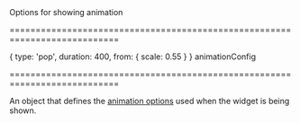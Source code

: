 <!--**
/*-------------------------------------------
    Auto-generated file. Do not modify.
-------------------------------------------

**-->
<!--d-->Options for showing animation<!--/d-->
===========================================================================
<!--default-->{ type: 'pop', duration: 400, from: { scale: 0.55 } }<!--/default-->
<!--type-->animationConfig<!--/type-->
===========================================================================

<!--shortDescription-->
An object that defines the [animation options](/Documentation/ApiReference/Common/Object_Structures/animationConfig/) used when the widget is being shown.
<!--/shortDescription-->

<!--fullDescription-->

<!--/fullDescription-->